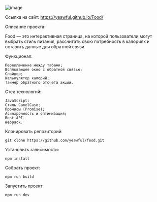 ![image](https://github.com/user-attachments/assets/83c02a4c-64b5-4f82-86d3-d1e8f385942c)

Ссылка на сайт:
https://yeawful.github.io/Food/

Описание проекта:

Food — это интерактивная страница, на которой пользователи могут выбрать стиль питания, рассчитать свою потребность в калориях и оставить данные для обратной связи.

Функционал:
```
Переключение между табами;
Всплывающее окно с обратной связью;
Cлайдер;
Калькулятор калорий;
Таймер обратного отсчета акции.
```

Стек технологий:
```
JavaScript:
Стиль CamelCase;
Промисы (Promise);
Асинхронность и оптимизация;
Rest API.
Webpack.
```

Клонировать репозиторий:
```
git clone https://github.com/yeawful/food.git
```

Установить зависимости:
```
npm install
```

Собрать проект:
```
npm run build
```

Запустить проект:
```
npm run dev
```
